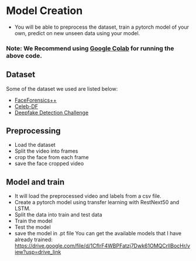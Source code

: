 # Model Creation
  - You will be able to preprocess the dataset, train a pytorch model of your own, predict on new unseen data using your model.
  

### Note: We Recommend using [Google Colab](https://colab.research.google.com/)  for running the above code.

## Dataset 
Some of the dataset we used are listed below:
  - [FaceForensics++](https://github.com/ondyari/FaceForensics)
  - [Celeb-DF](https://github.com/yuezunli/celeb-deepfakeforensics)
  - [Deepfake Detection Challenge](https://www.kaggle.com/c/deepfake-detection-challenge/data)
## Preprocessing
  - Load the dataset
  - Split the video into frames
  - crop the face from each frame
  - save the face cropped video
## Model and train
  - It will load the preprocessed video and labels from a csv file.
  - Create a pytorch model using transfer learning with RestNext50 and LSTM.
  - Split the data into train and test data
  - Train the model
  - Test the model
  - save the model in .pt file
You can get the available models that I have already trained: https://drive.google.com/file/d/1CflrF4WBPFatzj7Dwk61OMQCrllBocHr/view?usp=drive_link
